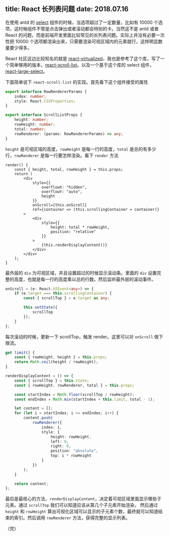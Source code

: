 title: React 长列表问题
date: 2018.07.16
---

在使用 antd 的 [select](https://ant.design/components/select-cn/) 组件的时候，当选项超过了一定数量，比如有 10000 个选项，这时候组件不管是点击弹出或者滚动都会特别的卡。当然这不是 antd 或者 React 的问题，而是前端开发里面比较常见的长列表问题。实际上并没有必要一次性把 10000 个选项都渲染出来，只需要渲染可视区域内的元素就行，这样明显数量要少得多。

React 社区这边比较知名的就是 [react-virtualized](https://github.com/bvaughn/react-virtualized)，我也是参考了这个库，写了一个简单够用的版本，[react-scroll-list](https://github.com/clinyong/react-scroll-list)。以及一个基于这个库的 select 组件，[react-large-select](https://github.com/clinyong/react-large-select)。

下面简单说下 `react-scroll-list` 的实现。首先看下这个组件接受的属性

```ts
export interface RowRendererParams {
	index: number;
	style: React.CSSProperties;
}

export interface ScrollListProps {
	height: number;
	rowHeight: number;
	total: number;
	rowRenderer: (params: RowRendererParams) => any;
}
```

`height` 是可视区域的高度，`rowHeight` 是每一行的高度，`total` 是总的有多少行，`rowRenderer` 是每一行要怎样渲染。看下 `render` 方法

```tsx
render() {
    const { height, total, rowHeight } = this.props;
    return (
        <div
            style={{
                overflowX: "hidden",
                overflowY: "auto",
                height
            }}
            onScroll={this.onScroll}
            ref={container => (this.scrollingContainer = container)}
        >
            <div
                style={{
                    height: total * rowHeight,
                    position: "relative"
                }}
            >
                {this.renderDisplayContent()}
            </div>
        </div>
    );
}
```

最外层的 `div` 为可视区域，并且设置超过的时候显示滚动条。里面的 `div` 设置完整的高度，也就是每一行的高度乘以总的行数。然后监听最外层的滚动事件。

```ts
onScroll = (e: React.UIEvent<any>) => {
    if (e.target === this.scrollingContainer) {
        const { scrollTop } = e.target as any;

        this.setState({
            scrollTop
        });
    }
};
```

每次滚动的时候，更新一下 scrollTop，触发 render。这里可以对 `onScroll` 做下限流。

```ts
get limit() {
    const { rowHeight, height } = this.props;
    return Math.ceil(height / rowHeight);
}

renderDisplayContent = () => {
    const { scrollTop } = this.state;
    const { rowHeight, rowRenderer, total } = this.props;

    const startIndex = Math.floor(scrollTop / rowHeight);
    const endIndex = Math.min(startIndex + this.limit, total - 1);

    let content = [];
    for (let i = startIndex; i <= endIndex; i++) {
        content.push(
            rowRenderer({
                index: i,
                style: {
                    height: rowHeight,
                    left: 0,
                    right: 0,
                    position: "absolute",
                    top: i * rowHeight
                }
            })
        );
    }

    return content;
};
```

最后是最核心的方法，`renderDisplayContent`，决定着可视区域里面显示哪些子元素。通过 `scrollTop` 我们可以知道应该从第几个子元素开始渲染，
然后通过 `height` 和 `rowHeight` 算出可视化区域可以显示的子元素个数，最终就可以知道结束的索引。然后调用 `rowRenderer` 方法，获得完整的显示列表。

（完）
